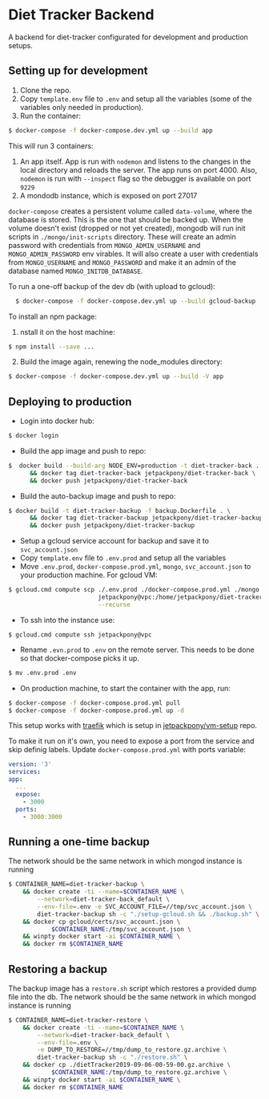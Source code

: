 # Diet Tracker Backend

A backend for diet-tracker configurated for development and production setups.

## Setting up for development

  1. Clone the repo.
  2. Copy `template.env` file to `.env` and setup all the variables (some of the
  variables only needed in production).
  3. Run the container:
  ```bash
  $ docker-compose -f docker-compose.dev.yml up --build app
  ```
This will run 3 containers:

  1. An app itself. App is run with `nodemon` and listens
  to the changes in the local directory and reloads the server. The app runs on
  port 4000. Also, `nodemon` is run with `--inspect` flag so the debugger is
  available on port `9229`
  2. A mondodb instance, which is exposed on port 27017

`docker-compose` creates a persistent volume called `data-volume`, where the
database is stored. This is the one that should be backed up. When the volume doesn't
exist (dropped or not yet created), mongodb will run init scripts in `./mongo/init-scripts`
directory. These will create an admin password with credentials from `MONGO_ADMIN_USERNAME`
and `MONGO_ADMIN_PASSWORD` env virables. It will also create a user with
credentials from `MONGO_USERNAME` and `MONGO_PASSWORD` and make it an admin
of the database named `MONGO_INITDB_DATABASE`.

To run a one-off backup of the dev db (with upload to gcloud):

```bash
  $ docker-compose -f docker-compose.dev.yml up --build gcloud-backup
```

To install an npm package:
  1. nstall it on the host machine:
  ```bash
  $ npm install --save ...
  ```
  2. Build the image again, renewing the node_modules directory:
  ```bash
  $ docker-compose -f docker-compose.dev.yml up --build -V app
  ```

## Deploying to production

  * Login into docker hub:
  ```bash
  $ docker login
  ```
  
  * Build the app image and push to repo:
  ```bash
  $  docker build --build-arg NODE_ENV=production -t diet-tracker-back . \
        && docker tag diet-tracker-back jetpackpony/diet-tracker-back \
        && docker push jetpackpony/diet-tracker-back
  ```
  * Build the auto-backup image and push to repo:
  ```bash
  $ docker build -t diet-tracker-backup -f backup.Dockerfile . \
        && docker tag diet-tracker-backup jetpackpony/diet-tracker-backup \
        && docker push jetpackpony/diet-tracker-backup
  ```
  * Setup a gcloud service account for backup and save it to `svc_account.json`
  * Copy `template.env` file to `.env.prod` and setup all the variables
  * Move `.env.prod`, `docker-compose.prod.yml`, `mongo`, `svc_account.json`
  to your production machine. For gcloud VM:
  ```bash
  $ gcloud.cmd compute scp ./.env.prod ./docker-compose.prod.yml ./mongo ./gcloud/certs/svc_account.json \
                           jetpackpony@vpc:/home/jetpackpony/diet-tracker-back \
                           --recurse
  ```
  * To ssh into the instance use:
  ```
  $ gcloud.cmd compute ssh jetpackpony@vpc
  ```
  * Rename `.evn.prod` to `.env` on the remote server. This needs to be done
  so that docker-compose picks it up.
  ```bash
  $ mv .env.prod .env
  ```
  * On production machine, to start the container with the app, run:
  ```bash
  $ docker-compose -f docker-compose.prod.yml pull
  $ docker-compose -f docker-compose.prod.yml up -d
  ```
  This setup works with [traefik](https://docs.traefik.io/user-guide/docker-and-lets-encrypt/)
which is setup in [jetpackpony/vm-setup](https://github.com/jetpackpony/vm-setup) repo.
  
  To make it run on it's own, you need to expose a port from the service and skip
  definig labels. Update `docker-compose.prod.yml` with ports variable:
  ```yml
version: '3'
services:
  app:
    ...
    expose:
      - 3000
    ports:
      - 3000:3000
  ```
## Running a one-time backup

  The network should be the same network in which mongod instance is running
  ```bash
  $ CONTAINER_NAME=diet-tracker-backup \
      && docker create -ti --name=$CONTAINER_NAME \
          --network=diet-tracker-back_default \
          --env-file=.env -e SVC_ACCOUNT_FILE=//tmp/svc_account.json \
          diet-tracker-backup sh -c "./setup-gcloud.sh && ./backup.sh" \
      && docker cp gcloud/certs/svc_account.json \
              $CONTAINER_NAME:/tmp/svc_account.json \
      && winpty docker start -ai $CONTAINER_NAME \
      && docker rm $CONTAINER_NAME
  ```

## Restoring a backup

  The backup image has a `restore.sh` script which restores a provided dump file
  into the db. The network should be the same network in which mongod instance is running
  ```bash
  $ CONTAINER_NAME=diet-tracker-restore \
      && docker create -ti --name=$CONTAINER_NAME \
          --network=diet-tracker-back_default \
          --env-file=.env \
          -e DUMP_TO_RESTORE=//tmp/dump_to_restore.gz.archive \
          diet-tracker-backup sh -c "./restore.sh" \
      && docker cp ./dietTracker2019-09-06-00-59-00.gz.archive \
              $CONTAINER_NAME:/tmp/dump_to_restore.gz.archive \
      && winpty docker start -ai $CONTAINER_NAME \
      && docker rm $CONTAINER_NAME
  ```